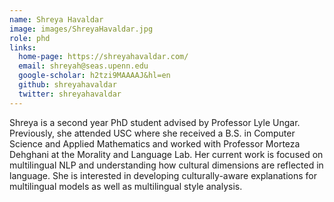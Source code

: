 ```yaml
---
name: Shreya Havaldar
image: images/ShreyaHavaldar.jpg
role: phd
links:
  home-page: https://shreyahavaldar.com/
  email: shreyah@seas.upenn.edu
  google-scholar: h2tzi9MAAAAJ&hl=en
  github: shreyahavaldar
  twitter: shreyahavaldar
---
```


Shreya is a second year PhD student advised by Professor Lyle Ungar. Previously, she attended USC where she received a B.S. in Computer Science and Applied Mathematics and worked with Professor Morteza Dehghani at the Morality and Language Lab. Her current work is focused on multilingual NLP and understanding how cultural dimensions are reflected in language. She is interested in developing culturally-aware explanations for multilingual models as well as multilingual style analysis.
